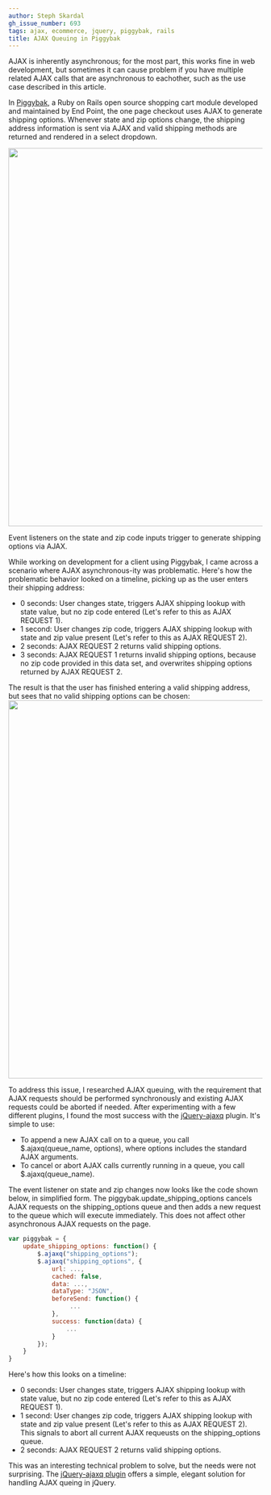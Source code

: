 ```yaml
---
author: Steph Skardal
gh_issue_number: 693
tags: ajax, ecommerce, jquery, piggybak, rails
title: AJAX Queuing in Piggybak
---
```




AJAX is inherently asynchronous; for the most part, this works fine in web development, but sometimes it can cause problem if you have multiple related AJAX calls that are asynchronous to eachother, such as the use case described in this article.

In [Piggybak](http://www.piggybak.org/), a Ruby on Rails open source shopping cart module developed and maintained by End Point, the one page checkout uses AJAX to generate shipping options. Whenever state and zip options change, the shipping address information is sent via AJAX and valid shipping methods are returned and rendered in a select dropdown.

<img border="0" src="/blog/2012/09/18/ajax-queuing-in-piggybak/image-0.png" width="750"/>

Event listeners on the state and zip code inputs trigger to generate shipping options via AJAX.

While working on development for a client using Piggybak, I came across a scenario where AJAX asynchronous-ity was problematic. Here's how the problematic behavior looked on a timeline, picking up as the user enters their shipping address:

- 0 seconds: User changes state, triggers AJAX shipping lookup with state value, but no zip code entered (Let's refer to this as AJAX REQUEST 1).
- 1 second: User changes zip code, triggers AJAX shipping lookup with state and zip value present (Let's refer to this as AJAX REQUEST 2).
- 2 seconds: AJAX REQUEST 2 returns valid shipping options.
- 3 seconds: AJAX REQUEST 1 returns invalid shipping options, because no zip code provided in this data set, and overwrites shipping options returned by AJAX REQUEST 2.

The result is that the user has finished entering a valid shipping address, but sees that no valid shipping options can be chosen:<img border="0" src="/blog/2012/09/18/ajax-queuing-in-piggybak/image-1.png" width="750"/>

To address this issue, I researched AJAX queuing, with the requirement that AJAX requests should be performed synchronously and existing AJAX requests could be aborted if needed. After experimenting with a few different plugins, I found the most success with the [jQuery-ajaxq](http://code.google.com/p/jquery-ajaxq/) plugin. It's simple to use:

- To append a new AJAX call on to a queue, you call $.ajaxq(queue_name, options), where options includes the standard AJAX arguments.
- To cancel or abort AJAX calls currently running in a queue, you call $.ajaxq(queue_name).

The event listener on state and zip changes now looks like the code shown below, in simplified form. The piggybak.update_shipping_options cancels AJAX requests on the shipping_options queue and then adds a new request to the queue which will execute immediately. This does not affect other asynchronous AJAX requests on the page.

```javascript
var piggybak = {
    update_shipping_options: function() {
        $.ajaxq("shipping_options");
        $.ajaxq("shipping_options", {
            url: ...,
            cached: false,
            data: ...,
            dataType: "JSON",
            beforeSend: function() {
                 ...
            },
            success: function(data) {
                ...
            }
        });
    }
}
```

Here's how this looks on a timeline:

- 0 seconds: User changes state, triggers AJAX shipping lookup with state value, but no zip code entered (Let's refer to this as AJAX REQUEST 1).
- 1 second: User changes zip code, triggers AJAX shipping lookup with state and zip value present (Let's refer to this as AJAX REQUEST 2). This signals to abort all current AJAX requeusts on the shipping_options queue.
- 2 seconds: AJAX REQUEST 2 returns valid shipping options.

This was an interesting technical problem to solve, but the needs were not surprising. The [jQuery-ajaxq plugin](http://code.google.com/p/jquery-ajaxq/) offers a simple, elegant solution for handling AJAX queing in jQuery.


